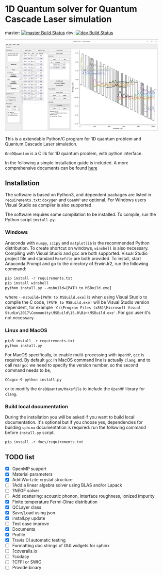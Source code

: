 1D Quantum solver for Quantum Cascade Laser simulation
================

master:
[![master Build Status](https://travis-ci.com/CareF/ErwinJr2.svg?branch=master)](https://travis-ci.org/CareF/ErwinJr2)
dev:
[![dev Build Status](https://travis-ci.com/CareF/ErwinJr2.svg?branch=dev)](https://travis-ci.org/CareF/ErwinJr2)

![Main Window Screenshot](./docs/figures/mainwindow.png)

This is a extendable Python/C program for 1D quantum problem and Quantum Cascade Laser simulation. 

`OneDQuantum` is a C lib for 1D quantum problem, with python interface. 

In the following a simple installation guide is included. A more comprehensive 
documents can be found [here](https://erwinjr2.readthedocs.io/)


Installation
---------------
The software is based on Python3, and dependent packages are listed in 
`requirements.txt`: 
`doxygen` and `OpenMP` are optional. For Windows users Visual Studio as compiler
is also supported. 

The software requires some compilation to be installed. 
To compile, run the Python script `install.py`. 

### Windows ###
Anaconda with `numpy`, `scipy` and `matplotlib` is the recommended Python 
distribution. To create shortcut on windows, `winshell` is also necessary. 
Compiling with Visual Studio and gcc are both supported. Visual Studio project 
file and standard `Makefile` are both provided. 
To install, start Anaconda Prompt and 
go to the directory of ErwinJr2, run the following command:

```
pip install -r requirements.txt
pip install winshell
python install.py --msbuild=[PATH to MSBuild.exe]
```
where `--msbuild=[PATH to MSBuild.exe]` is when using Visual Studio to compile 
the C code, `[PATH to MSBuild.exe]` will be Visual Studio version dependent, 
for example `'C:\Program Files (x86)\Microsoft Visual Studio\2017\Community\MSBuild\15.0\Bin\MSBuild.exe'`. 
For gcc user it's not necessary. 

### Linux and MacOS ###
```
pip3 install -r requirements.txt
python install.py
```
For MacOS specifically, to enable multi-processing with `OpenMP`, `gcc` is 
required. By default `gcc` in MacOS command line is actually `clang`, and to 
call real `gcc` we need to specify the version number, so 
the second command needs to be, 
```
CC=gcc-9 python install.py
```
or to modify the `OneDQuantum/Makefile` to include the `OpenMP` 
library for `clang`. 

### Build local documentation ###
During the installation you will be asked if you want to build local 
documentation. It's optional but if you choose yes, dependencies for building 
`sphinx` documentation is required: run the following command before
`install.py` script.
```
pip install -r docs/requirements.txt
```

## TODO list
- [X] OpenMP support
- [X] Material parameters
- [X] Add Wurtzite crystal structure 
- [ ] ?Add a linear algebra solver using BLAS and/or Lapack
- [ ] ?NEGF solver
- [ ] Add scattering: acoustic phonon, interface roughness, ionized impurity
- [X] Finite temperature Fermi-Dirac distribution
- [X] QCLayer class
- [X] Save/Load using json
- [X] install.py update
- [ ] Test case improve
- [X] Documents
- [X] Profile
- [X] Travis CI automatic testing
- [ ] Formatting doc strings of GUI widgets for sphinx
- [ ] ?coveralls.io
- [ ] ?codacy
- [ ] ?CFFI or SWIG
- [ ] Provide binary
